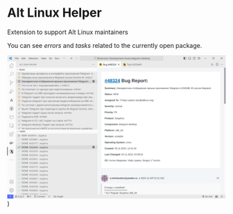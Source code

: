 # Alt Linux Helper

Extension to support Alt Linux maintainers

You can see *errors* and *tasks* related to the currently open package.

![Screenshot](./.repo/screenshot.png))